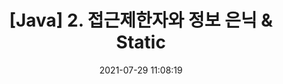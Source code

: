 ---
title: '[Java] 2. 접근제한자와 정보 은닉 & Static'
date: 2021-07-29 11:08:19
category: 'Java'
thumbnail: { thumbnailSrc }
draft: false
---